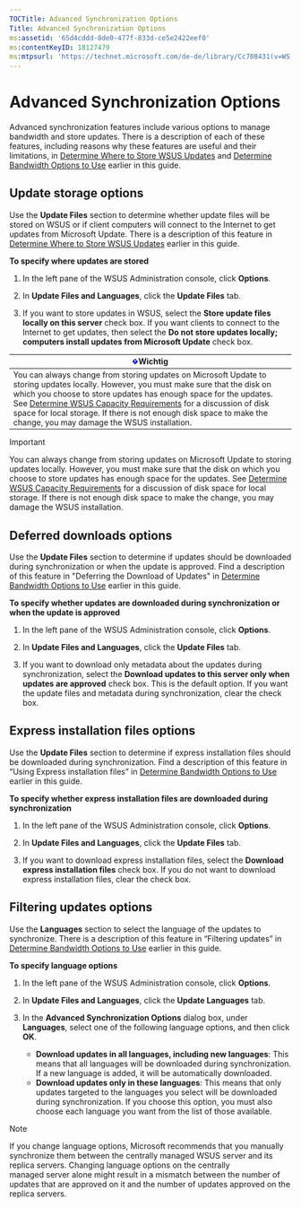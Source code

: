```yaml
---
TOCTitle: Advanced Synchronization Options
Title: Advanced Synchronization Options
ms:assetid: '65d4cddd-8de0-477f-833d-ce5e2422eef0'
ms:contentKeyID: 18127479
ms:mtpsurl: 'https://technet.microsoft.com/de-de/library/Cc708431(v=WS.10)'
---
```


Advanced Synchronization Options
================================

Advanced synchronization features include various options to manage bandwidth and store updates. There is a description of each of these features, including reasons why these features are useful and their limitations, in [Determine Where to Store WSUS Updates](https://technet.microsoft.com/aa4d106e-830e-4074-8675-bc52b2ada094) and [Determine Bandwidth Options to Use](https://technet.microsoft.com/f47b494b-fbf5-4bf8-a5c9-c31221a3dfdb) earlier in this guide.

Update storage options
----------------------

Use the **Update Files** section to determine whether update files will be stored on WSUS or if client computers will connect to the Internet to get updates from Microsoft Update. There is a description of this feature in [Determine Where to Store WSUS Updates](https://technet.microsoft.com/aa4d106e-830e-4074-8675-bc52b2ada094) earlier in this guide.

**To specify where updates are stored**
1.  In the left pane of the WSUS Administration console, click **Options**.

2.  In **Update Files and Languages**, click the **Update Files** tab.

3.  If you want to store updates in WSUS, select the **Store update files locally on this server** check box. If you want clients to connect to the Internet to get updates, then select the **Do not store updates locally; computers install updates from Microsoft Update** check box.

| ![](images/Cc708431.Important(WS.10).gif)Wichtig                                                                                                                                                                                                                                                                                                                                                                                            |
|--------------------------------------------------------------------------------------------------------------------------------------------------------------------------------------------------------------------------------------------------------------------------------------------------------------------------------------------------------------------------------------------------------------------------------------------------------------------------|
| You can always change from storing updates on Microsoft Update to storing updates locally. However, you must make sure that the disk on which you choose to store updates has enough space for the updates. See [Determine WSUS Capacity Requirements](https://technet.microsoft.com/92170771-83e7-47bb-abbc-7d93ee5d7867) for a discussion of disk space for local storage. If there is not enough disk space to make the change, you may damage the WSUS installation. |

> [!IMPORTANT] 
> You can always change from storing updates on Microsoft Update to storing updates locally. However, you must make sure that the disk on which you choose to store updates has enough space for the updates. See [Determine WSUS Capacity Requirements](https://technet.microsoft.com/92170771-83e7-47bb-abbc-7d93ee5d7867) for a discussion of disk space for local storage. If there is not enough disk space to make the change, you may damage the WSUS installation.

Deferred downloads options
--------------------------

Use the **Update Files** section to determine if updates should be downloaded during synchronization or when the update is approved. Find a description of this feature in "Deferring the Download of Updates" in [Determine Bandwidth Options to Use](https://technet.microsoft.com/f47b494b-fbf5-4bf8-a5c9-c31221a3dfdb) earlier in this guide.

**To specify whether updates are downloaded during synchronization or when the update is approved**
1.  In the left pane of the WSUS Administration console, click **Options**.

2.  In **Update Files and Languages**, click the **Update Files** tab.

3.  If you want to download only metadata about the updates during synchronization, select the **Download updates to this server only when updates are approved** check box. This is the default option. If you want the update files and metadata during synchronization, clear the check box.

Express installation files options
----------------------------------

Use the **Update Files** section to determine if express installation files should be downloaded during synchronization. Find a description of this feature in “Using Express installation files” in [Determine Bandwidth Options to Use](https://technet.microsoft.com/f47b494b-fbf5-4bf8-a5c9-c31221a3dfdb) earlier in this guide.

**To specify whether express installation files are downloaded during synchronization**
1.  In the left pane of the WSUS Administration console, click **Options**.

2.  In **Update Files and Languages**, click the **Update Files** tab.

3.  If you want to download express installation files, select the **Download express installation files** check box. If you do not want to download express installation files, clear the check box.

Filtering updates options
-------------------------

Use the **Languages** section to select the language of the updates to synchronize. There is a description of this feature in “Filtering updates” in [Determine Bandwidth Options to Use](https://technet.microsoft.com/f47b494b-fbf5-4bf8-a5c9-c31221a3dfdb) earlier in this guide.

**To specify language options**
1.  In the left pane of the WSUS Administration console, click **Options**.

2.  In **Update Files and Languages**, click the **Update Languages** tab.

3.  In the **Advanced Synchronization Options** dialog box, under **Languages**, select one of the following language options, and then click **OK**.

    -   **Download updates in all languages, including new languages**: This means that all languages will be downloaded during synchronization. If a new language is added, it will be automatically downloaded.
    -   **Download updates only in these languages**: This means that only updates targeted to the languages you select will be downloaded during synchronization. If you choose this option, you must also choose each language you want from the list of those available.

> [!NOTE]  
> If you change language options, Microsoft recommends that you manually synchronize them between the centrally managed WSUS server and its replica servers. Changing language options on the centrally managed server alone might result in a mismatch between the number of updates that are approved on it and the number of updates approved on the replica servers.
